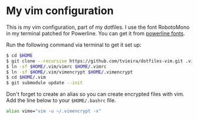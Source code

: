 # My vim configuration

This is my vim configuration, part of my dotfiles. I use the font RobotoMono
in my terminal patched for Powerline. You can get it from
[powerline fonts](https://github.com/powerline/fonts).

Run the following command via terminal to get it set up:

```bash
$ cd $HOME
$ git clone --recursive https://github.com/tvieira/dotfiles-vim.git .vim
$ ln -sf $HOME/.vim/vimrc $HOME/.vimrc
$ ln -sf $HOME/.vim/vimencrypt $HOME/.vimencrypt
$ cd $HOME/.vim
$ git submodule update --init
```

Don't forget to create an alias so you can create encrypted files with vim.
Add the line below to your ```$HOME/.bashrc``` file.

```bash
alias vime="vim -u ~/.vimencrypt -x"
```
